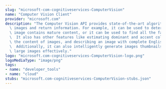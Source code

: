 ```yaml
---
slug: "microsoft-com-cognitiveservices-ComputerVision"
name: "Computer Vision Client"
provider: "microsoft.com"
description: "The Computer Vision API provides state-of-the-art algorithms to process\
  \ images and return information. For example, it can be used to determine if an\
  \ image contains mature content, or it can be used to find all the faces in an image.\
  \  It also has other features like estimating dominant and accent colors, categorizing\
  \ the content of images, and describing an image with complete English sentences.\
  \  Additionally, it can also intelligently generate images thumbnails for displaying\
  \ large images effectively."
logo: "microsoft.com-cognitiveservices-ComputerVision-logo.png"
logoMediaType: "image/png"
tags:
- name: "developer_tools"
- name: "cloud"
stubs: "microsoft.com-cognitiveservices-ComputerVision-stubs.json"
---
```

